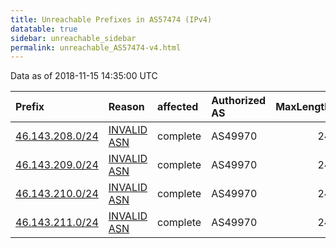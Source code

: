 ```yaml
---
title: Unreachable Prefixes in AS57474 (IPv4)
datatable: true
sidebar: unreachable_sidebar
permalink: unreachable_AS57474-v4.html
---
```


Data as of 2018-11-15 14:35:00 UTC


<div class="datatable-begin"></div>

| Prefix                                                   | Reason                                                                                                 | affected   | Authorized AS   |   MaxLength | Anchor                                         |   unreachable /24s |
|:---------------------------------------------------------|:-------------------------------------------------------------------------------------------------------|:-----------|:----------------|------------:|:-----------------------------------------------|-------------------:|
| [46.143.208.0/24](https://stat.ripe.net/46.143.208.0/24) | [INVALID ASN](https://rpki-validator.ripe.net/announcement-preview?asn=AS57474&prefix=46.143.208.0/24) | complete   | AS49970         |          24 | [RIPE](unreachable_RIPE_NCC_RPKI_Root-v4.html) |                  1 |
| [46.143.209.0/24](https://stat.ripe.net/46.143.209.0/24) | [INVALID ASN](https://rpki-validator.ripe.net/announcement-preview?asn=AS57474&prefix=46.143.209.0/24) | complete   | AS49970         |          24 | [RIPE](unreachable_RIPE_NCC_RPKI_Root-v4.html) |                  1 |
| [46.143.210.0/24](https://stat.ripe.net/46.143.210.0/24) | [INVALID ASN](https://rpki-validator.ripe.net/announcement-preview?asn=AS57474&prefix=46.143.210.0/24) | complete   | AS49970         |          24 | [RIPE](unreachable_RIPE_NCC_RPKI_Root-v4.html) |                  1 |
| [46.143.211.0/24](https://stat.ripe.net/46.143.211.0/24) | [INVALID ASN](https://rpki-validator.ripe.net/announcement-preview?asn=AS57474&prefix=46.143.211.0/24) | complete   | AS49970         |          24 | [RIPE](unreachable_RIPE_NCC_RPKI_Root-v4.html) |                  1 |

<div class="datatable-end"></div>